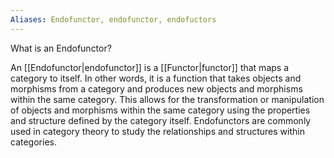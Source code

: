 ```yaml
---
Aliases: Endofunctor, endofunctor, endofuctors
---
```

What is an Endofunctor?

An [[Endofunctor|endofunctor]] is a [[Functor|functor]] that maps a category to itself. In other words, it is a function that takes objects and morphisms from a category and produces new objects and morphisms within the same category. This allows for the transformation or manipulation of objects and morphisms within the same category using the properties and structure defined by the category itself. Endofunctors are commonly used in category theory to study the relationships and structures within categories.